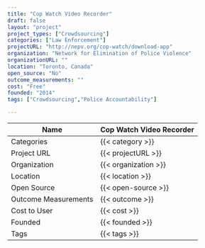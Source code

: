 ```yaml
---
title: "Cop Watch Video Recorder"
draft: false
layout: "project"
project_types: ["Crowdsourcing"]
categories: ["Law Enforcement"]
projectURL: "http://nepv.org/cop-watch/download-app"
organization: "Network for Elimination of Police Violence"
organizationURL: ""
location: "Toronto, Canada"
open_source: "No"
outcome_measurements: ""
cost: "Free"
founded: "2014"
tags: ["Crowdsourcing","Police Accountability"]

---
```



Name                    |  Cop Watch Video Recorder    
------------------------|----
Categories              | {{< category >}} 
Project URL             | {{< projectURL >}} 
Organization            | {{< organization >}} 
Location                | {{< location >}} 
Open Source             | {{< open-source >}} 
Outcome Measurements    | {{< outcome >}} 
Cost to User            | {{< cost >}} 
Founded                 | {{< founded >}} 
Tags                    | {{< tags >}} 

